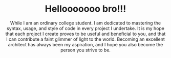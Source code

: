<div align = "center">
  <h1><strong>Hellooooooo bro!!!</strong></h1>
  <a>While I am an ordinary college student.</a>
  <a>I am dedicated to mastering the syntax, usage, and style of code in every project I undertake.</a>
  <a>It is my hope that each project I create proves to be useful and beneficial to you,</a>
  <a>and that I can contribute a faint glimmer of light to the world.</a>
  <a>Becoming an excellent architect has always been my aspiration,</a>
  <a>and I hope you also become the person you strive to be.</a>

  
